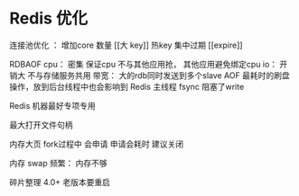 # Redis 优化
连接池优化 ： 增加core 数量
[[大 key]]
热key
集中过期 [[expire]]

RDBAOF 
cpu： 密集 保证cpu 不与其他应用抢， 其他应用避免绑定cpu
io： 开销大 不与存储服务共用
带宽： 大的rdb同时发送到多个slave
AOF 最耗时的刷盘操作，放到后台线程中也会影响到 Redis 主线程 fsync 阻塞了write 

Redis 机器最好专项专用

最大打开文件句柄

内存大页 fork过程中 会申请 申请会耗时
建议关闭

内存 swap 频繁： 内存不够


碎片整理 4.0+ 老版本要重启

